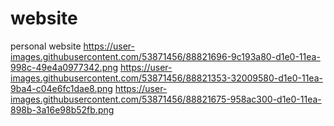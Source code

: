 # website
personal website
https://user-images.githubusercontent.com/53871456/88821696-9c193a80-d1e0-11ea-998c-49e4a0977342.png
https://user-images.githubusercontent.com/53871456/88821353-32009580-d1e0-11ea-9ba4-c04e6fc1dae8.png
https://user-images.githubusercontent.com/53871456/88821675-958ac300-d1e0-11ea-898b-3a16e98b52fb.png
